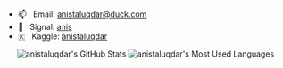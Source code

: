 - 📫 &nbsp; Email: anistaluqdar@duck.com
- 💬 &nbsp; Signal: [anis](https://signal.me/#p/+46731295363)
- 🇰 &nbsp; Kaggle: [anistaluqdar](https://www.kaggle.com/anistaluqdar)


<p align="center">
  <img src="https://github-readme-stats.vercel.app/api?username=anistaluqdar&show_icons=true&line_height=33&count_private=true&theme=merko" alt="anistaluqdar's GitHub Stats" />
  <img src="https://github-readme-stats.vercel.app/api/top-langs/?username=anistaluqdar&&hide=cmake,javascript,html,css&langs_count=4&line_height=35&theme=merko" alt="anistaluqdar's Most Used Languages" />
</p>
